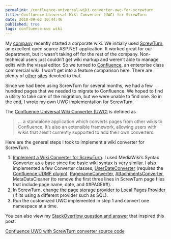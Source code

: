 ```yaml
---
permalink: /confluence-universal-wiki-converter-uwc-for-screwturn
title: Confluence Universal Wiki Converter (UWC) for ScrewTurn
date: 2010-09-02 10:44:46
published: true
tags: confluence-uwc wiki
---
```



My [company](http://www.beldenbrick.com) recently started a corporate wiki. We initially used [ScrewTurn](http://www.screwturn.eu/), an excellent open source ASP.NET application. It worked great for our department, but it wasn’t taking off for the rest of the company. Non-technical users just couldn’t get wiki markup and weren’t able to manage edits with the visual editor. So we turned to [Confluence](http://www.atlassian.com/software/confluence/), an enterprise class commercial wiki. I won’t get into a feature comparison here. There are plenty of [other](http://www.wikimatrix.org/) [sites](http://en.wikipedia.org/wiki/Comparison_of_wiki_software) devoted to that.

Since we had been using ScrewTurn for several months, we had a few hundred pages that we needed to migrate to Confluence. We hoped to find a utility to take care of the migration, but we were unable to find one. So in the end, I wrote my own UWC implementation for ScrewTurn.

The [Confluence Universal Wiki Converter (UWC)](https://studio.plugins.atlassian.com/wiki/x/H4Mi) is defined as

> … a standalone application which converts pages from other wikis to Confluence. It’s also an extensible framework, allowing users with wikis that aren’t currently supported to add their own converters.

Here are the general steps I took to implement a wiki converter for ScrewTurn.

1. [Implement a Wiki Converter for ScrewTurn](https://studio.plugins.atlassian.com/wiki/display/UWC/UWC+Developer+Documentation#UWCDeveloperDocumentation-ImprovinganExistingWikiConverter). I used MediaWiki’s Syntax Converter as a base since the basic wiki syntax is very similar. I also implemented a few Converter classes, [UserDateConverter](https://studio.plugins.atlassian.com/wiki/display/UWC/UWC+UDMF+Framework) (requires the [Confluence UDMF plugin](https://plugins.atlassian.com/plugin/details/17666)), [PagenameConverter](https://studio.plugins.atlassian.com/wiki/display/UWC/UWC+Page+Titles+Framework), [AttachmentsConverter](https://studio.plugins.atlassian.com/wiki/display/UWC/UWC+Attachments+Framework), MetaDataCleaner (to remove the first three lines in ScrewTurn page files that include page name, date, and ##PAGE##).
2. In ScrewTurn, [change the page storage provider to Local Pages Provider](http://www.screwturn.eu/Help.DataMigration.ashx) (if its using a different provider such as SQL).
3. Run the customized UWC implemented in step 1 and convert one namespace at a time.

You can also view my [StackOverflow question and answer](http://stackoverflow.com/q/2830227/26226) that inspired this post.

[Confluence UWC with ScrewTurn converter source code](https://bitbucket.org/jrummell/confluenceuwc-screwturn)